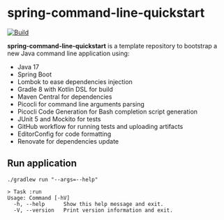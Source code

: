 # spring-command-line-quickstart

[![Build](https://github.com/grumpyf0x48/spring-command-line-quickstart/actions/workflows/gradle.yml/badge.svg)](https://github.com/grumpyf0x48/spring-command-line-quickstart/actions/workflows/gradle.yml)

**spring-command-line-quickstart** is a template repository to bootstrap a new Java command line application using:

- Java 17
- Spring Boot
- Lombok to ease dependencies injection
- Gradle 8 with Kotlin DSL for build
- Maven Central for dependencies
- Picocli for command line arguments parsing
- Picocli Code Generation for Bash completion script generation
- JUnit 5 and Mockito for tests
- GitHub workflow for running tests and uploading artifacts
- EditorConfig for code formatting
- Renovate for dependencies update

## Run application

```shell
./gradlew run "--args=--help"

> Task :run
Usage: Command [-hV]
  -h, --help      Show this help message and exit.
  -V, --version   Print version information and exit.
```
